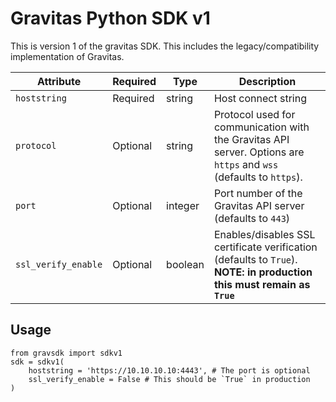 # Gravitas Python SDK v1
This is version 1 of the gravitas SDK. This includes the legacy/compatibility implementation of Gravitas.

|Attribute|Required|Type|Description|
|-|-|-|-|
|`hoststring`|Required|string|Host connect string
|`protocol`|Optional|string|Protocol used for communication with the Gravitas API server. Options are `https` and `wss` (defaults to `https`).
|`port`|Optional|integer|Port number of the Gravitas API server (defaults to `443`)|
|`ssl_verify_enable`|Optional|boolean|Enables/disables SSL certificate verification (defaults to `True`). **NOTE: in production this must remain as `True`**

## Usage

    from gravsdk import sdkv1
    sdk = sdkv1(
        hoststring = 'https://10.10.10.10:4443', # The port is optional
        ssl_verify_enable = False # This should be `True` in production
    )
